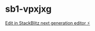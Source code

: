 # sb1-vpxjxg

[Edit in StackBlitz next generation editor ⚡️](https://stackblitz.com/~/github.com/nethum3/sb1-vpxjxg)